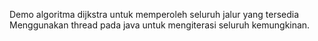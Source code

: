 Demo algoritma dijkstra untuk memperoleh seluruh jalur yang tersedia
Menggunakan thread pada java untuk mengiterasi seluruh kemungkinan.

